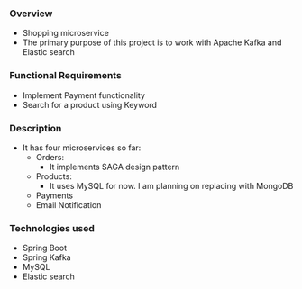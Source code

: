 ### Overview

- Shopping microservice
- The primary purpose of this project is to work with Apache Kafka and Elastic search

### Functional Requirements

- Implement Payment functionality
- Search for a product using Keyword

### Description

- It has four microservices so far:
  - Orders:
    - It implements SAGA design pattern
  - Products:
    - It uses MySQL for now. I am planning on replacing with MongoDB
  - Payments
  - Email Notification


### Technologies used

- Spring Boot
- Spring Kafka
- MySQL
- Elastic search 